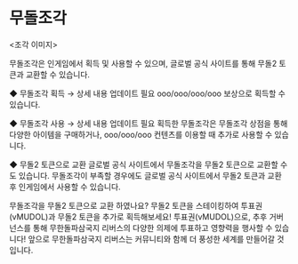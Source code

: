 # 무돌조각

<조각 이미지>

무돌조각은 인게임에서 획득 및 사용할 수 있으며, 글로벌 공식 사이트를 통해 무돌2 토큰과 교환할 수 있습니다.

◆ 무돌조각 획득 → 상세 내용 업데이트 필요 ooo/ooo/ooo/ooo 보상으로 획득할 수 있습니다.

◆ 무돌조각 사용 → 상세 내용 업데이트 필요 획득한 무돌조각은 무돌조각 상점을 통해 다양한 아이템을 구매하거나, ooo/ooo/ooo 컨텐츠를 이용할 때 추가로 사용할 수 있습니다.

◆ 무돌2 토큰으로 교환 글로벌 공식 사이트에서 무돌조각을 무돌2 토큰으로 교환할 수도 있습니다. 무돌조각이 부족할 경우에도 글로벌 공식 사이트에서 무돌2 토큰과 교환 후 인게임에서 사용할 수 있습니다.

무돌조각을 무돌2 토큰으로 교환 하였나요? 무돌2 토큰을 스테이킹하여 투표권(vMUDOL)과 무돌2 토큰을 추가로 획득해보세요! 투표권(vMUDOL)으로, 추후 거버넌스를 통해 무한돌파삼국지 리버스의 다양한 의제에 투표하고 영향력을 행사할 수 있습니다! 앞으로 무한돌파삼국지 리버스는 커뮤니티와 함께 더 풍성한 세계를 만들어갈 것 입니다.
